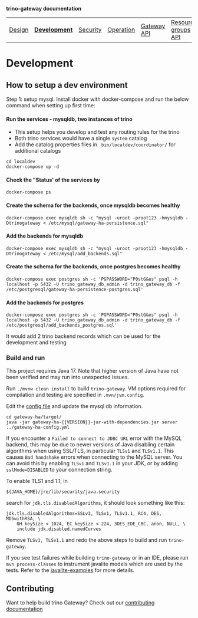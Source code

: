 **trino-gateway documentation**

<table>
  <tr>
    <td><a href="design.md">Design</a></td>
    <td><b><a href="development.md">Development</a></b></td>
    <td><a href="security.md">Security</a></td>
    <td><a href="operation.md">Operation</a></td>
    <td><a href="gateway-api.md">Gateway API</a></td>
    <td><a href="resource-groups-api.md">Resource groups API</a></td>
    <td><a href="routing-rules.md">Routing rules</a></td>
    <td><a href="references.md">References</a></td>
  </tr>
</table>

# Development

## How to setup a dev environment

Step 1: setup mysql. Install docker with docker-compose and run the below
command when setting up first time:

#### Run the services - mysqldb, two instances of trino

- This setup helps you develop and test any routing rules for the trino
- Both trino services would have a single `system` catalog
- Add the catalog properties files in ` bin/localdev/coordinator/` for
  additional catalogs

```
cd localdev
docker-compose up -d
```

#### Check the "Status' of the services by

`docker-compose ps`

#### Create the schema for the backends, once mysqldb becomes healthy

`docker-compose exec mysqldb sh -c "mysql -uroot -proot123 -hmysqldb -Dtrinogateway < /etc/mysql/gateway-ha-persistence.sql"`

#### Add the backends for mysqldb

`docker-compose exec mysqldb sh -c "mysql -uroot -proot123 -hmysqldb -Dtrinogateway < /etc/mysql/add_backends.sql"`

#### Create the schema for the backends, once postgres becomes healthy

`docker-compose exec postgres sh -c 'PGPASSWORD="P0stG&es" psql -h localhost -p 5432 -U trino_gateway_db_admin -d trino_gateway_db -f /etc/postgresql/gateway-ha-persistence-postgres.sql'`

#### Add the backends for postgres

`docker-compose exec postgres sh -c 'PGPASSWORD="P0stG&es" psql -h localhost -p 5432 -U trino_gateway_db_admin -d trino_gateway_db -f /etc/postgresql/add_backends_postgres.sql'`

It would add 2 trino backend records which can be used for the development and
testing

### Build and run

This project requires Java 17. Note that higher version of Java have not been
verified and may run into unexpected issues.

Run `./mvnw clean install` to build `trino-gateway`. VM options required for
compilation and testing are specified in `.mvn/jvm.config`.

Edit the [config file](/gateway-ha/gateway-ha-config.yml) and update the mysql
db information.

```
cd gateway-ha/target/
java -jar gateway-ha-{{VERSION}}-jar-with-dependencies.jar server ../gateway-ha-config.yml
```

If you encounter a `Failed to connect to JDBC URL` error with the MySQL backend,
this may be due to newer versions of Java disabling certain algorithms when
using SSL/TLS, in particular `TLSv1` and `TLSv1.1`. This causes `Bad handshake`
errors when connecting to the MySQL server. You can avoid this by enabling
`TLSv1` and `TLSv1.1` in your JDK, or by adding `sslMode=DISABLED` to your
connection string.

To enable TLS1 and 1.1, in

```
${JAVA_HOME}/jre/lib/security/java.security
```

search for `jdk.tls.disabledAlgorithms`, it should look something like this:

```
jdk.tls.disabledAlgorithms=SSLv3, TLSv1, TLSv1.1, RC4, DES, MD5withRSA, \
    DH keySize < 1024, EC keySize < 224, 3DES_EDE_CBC, anon, NULL, \
    include jdk.disabled.namedCurves
```

Remove `TLSv1, TLSv1.1` and redo the above steps to build and run
`trino-gateway`.

If you see test failures while building `trino-gateway` or in an IDE, please run
`mvn process-classes` to instrument javalite models which are used by the tests.
Refer to the
[javalite-examples](https://github.com/javalite/javalite-examples/tree/master/simple-example#instrumentation)
for more details.

## Contributing

Want to help build trino Gateway? Check out our [contributing
documentation](CONTRIBUTING.md)
